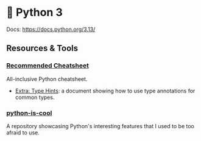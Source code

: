 # 🐍 Python 3

Docs: https://docs.python.org/3.13/

## Resources & Tools

### [Recommended Cheatsheet](https://www.pythoncheatsheet.org/)

All-inclusive Python cheatsheet.

- [Extra: Type Hints](https://mypy.readthedocs.io/en/stable/cheat_sheet_py3.html): a document showing how to use type annotations for common types.

### [python-is-cool](https://github.com/chiphuyen/python-is-cool)

A repository showcasing Python's interesting features that I used to be too afraid to use.
